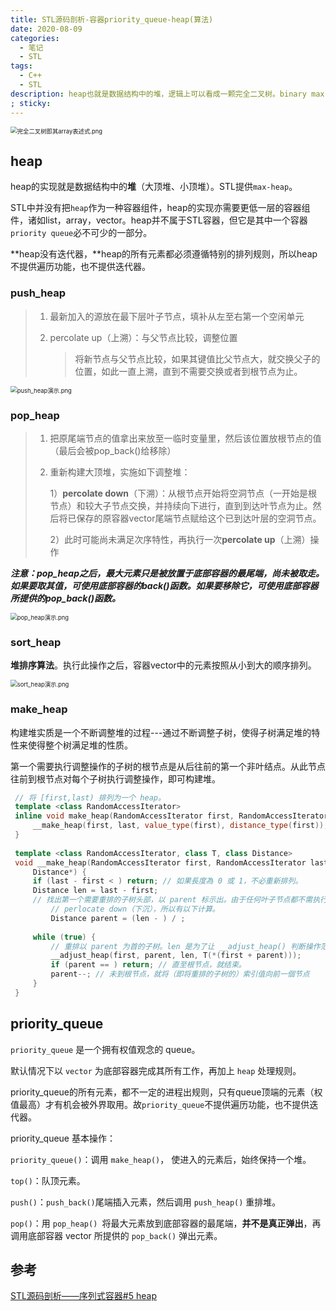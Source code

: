 ```yaml
---
title: STL源码剖析-容器priority_queue-heap(算法)
date: 2020-08-09
categories:
  - 笔记
  - STL
tags:
  - C++
  - STL
description: heap也就是数据结构中的堆，逻辑上可以看成一颗完全二叉树。binary max heap 作为 priority_queue 的底层机制。STL提供的是max-heap。
; sticky: 
---
```


<img src="https://i.loli.net/2020/08/09/KF12cDuCQVkaYmT.png" alt="完全二叉树即其array表述式.png" style="zoom: 67%;" />

## heap

heap的实现就是数据结构中的**堆**（大顶堆、小顶堆）。STL提供`max-heap`。

STL中并没有把`heap`作为一种容器组件，heap的实现亦需要更低一层的容器组件，诸如list，array，vector。heap并不属于STL容器，但它是其中一个容器`priority queue`必不可少的一部分。

**heap没有迭代器，**heap的所有元素都必须遵循特别的排列规则，所以heap不提供遍历功能，也不提供迭代器。

### push_heap

> 1. 最新加入的源放在最下层叶子节点，填补从左至右第一个空闲单元
>
> 2. percolate up（上溯）：与父节点比较，调整位置
>
>    > 将新节点与父节点比较，如果其键值比父节点大，就交换父子的位置，如此一直上溯，直到不需要交换或者到根节点为止。

<img src="https://i.loli.net/2020/08/09/5Dz7RYnrlGKIkmc.png" alt="push_heap演示.png" style="zoom: 67%;" />

### pop_heap

> 1. 把原尾端节点的值拿出来放至一临时变量里，然后该位置放根节点的值（最后会被pop_back()给移除）
>
> 2. 重新构建大顶堆，实施如下调整堆：
>
>    1）**percolate down**（下溯）：从根节点开始将空洞节点（一开始是根节点）和较大子节点交换，并持续向下进行，直到到达叶节点为止。然后将已保存的原容器vector尾端节点赋给这个已到达叶层的空洞节点。
>
>    2）此时可能尚未满足次序特性，再执行一次**percolate up**（上溯）操作

***注意：pop_heap之后，最大元素只是被放置于底部容器的最尾端，尚未被取走。如果要取其值，可使用底部容器的back()函数。如果要移除它，可使用底部容器所提供的pop_back()函数。***

<img src="https://i.loli.net/2020/08/09/PXJQOjWxi9Scezq.png" alt="pop_heap演示.png" style="zoom: 67%;" />

### sort_heap

**堆排序算法**。执行此操作之后，容器vector中的元素按照从小到大的顺序排列。

<img src="https://i.loli.net/2020/08/09/fnZlGrWJxibYPo2.png" alt="sort_heap演示.png" style="zoom:67%;" />

### make_heap

构建堆实质是一个不断调整堆的过程---通过不断调整子树，使得子树满足堆的特性来使得整个树满足堆的性质。

第一个需要执行调整操作的子树的根节点是从后往前的第一个非叶结点。从此节点往前到根节点对每个子树执行调整操作，即可构建堆。

```c++
 // 将 [first,last) 排列为一个 heap。
 template <class RandomAccessIterator>
 inline void make_heap(RandomAccessIterator first, RandomAccessIterator last) {
     __make_heap(first, last, value_type(first), distance_type(first));
 }
 
 template <class RandomAccessIterator, class T, class Distance>
 void __make_heap(RandomAccessIterator first, RandomAccessIterator last, T*,
     Distance*) {
     if (last - first < ) return; // 如果長度為 0 或 1，不必重新排列。
     Distance len = last - first;
     // 找出第一个需要重排的子树头部，以 parent 标示出。由于任何叶子节点都不需执行
         // perlocate down（下沉），所以有以下计算。
         Distance parent = (len - ) / ;
 
     while (true) {
         // 重排以 parent 为首的子树。len 是为了让 __adjust_heap() 判断操作范围
         __adjust_heap(first, parent, len, T(*(first + parent)));
         if (parent == ) return; // 直至根节点，就结束。
         parent--; // 未到根节点，就将（即将重排的子树的）索引值向前一個节点
     }
 }
```

## priority_queue

`priority_queue` 是一个拥有权值观念的 queue。

默认情况下以 `vector` 为底部容器完成其所有工作，再加上 `heap` 处理规则。

priority_queue的所有元素，都不一定的进程出规则，只有queue顶端的元素（权值最高）才有机会被外界取用。故`priority_queue`不提供遍历功能，也不提供迭代器。

priority_queue 基本操作：

`priority_queue()`：调用 `make_heap()`， 使进入的元素后，始终保持一个堆。

`top()`：队顶元素。

`push()`：`push_back()`尾端插入元素，然后调用 `push_heap()` 重排堆。

`pop()`：用 `pop_heap() `将最大元素放到底部容器的最尾端，**并不是真正弹出**，再调用底部容器 vector 所提供的 `pop_back()` 弹出元素。

## 参考

[STL源码剖析——序列式容器#5 heap](https://www.shuzhiduo.com/A/E35pRNwRzv/)